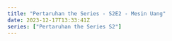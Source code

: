 ```yaml
---
title: "Pertaruhan the Series - S2E2 - Mesin Uang"
date: 2023-12-17T13:33:41Z
series: ["Pertaruhan the Series S2"]
---
```



<mux-player stream-type="on-demand"
  src="https://kp3d-my.sharepoint.com/personal/ryoo_kp3d_onmicrosoft_com/_layouts/15/download.aspx?share=EVqLn9NmAe1Aj3OfrXu0CqoBUsoOUyuYIGW6QT2C105BxQ" prefer-playback="mse" controls>
  </mux-player>
  
  
  <script src="https://cdn.jsdelivr.net/npm/@mux/mux-player"></script>
  
 <script type="application/ld+json">
 {
  "@context": "https://schema.org/",
  "@type": "VideoObject",
  "name": "Pertaruhan the Series - S2E2 - Mesin Uang",
  "contentUrl": "https://stream.mux.com/zmiRLUEFOJ6z9n9dcz81l01qtzMZEMav5HvXEU023riVQ.m3u8",
  "thumbnailUrl": "https://www.themoviedb.org/t/p/original/zwsJRRmVozVZ1tDs8buIs97pCqm.jpg?width=314&fit_mode=preserve&time=25",
  "uploadDate": "2023-12-17T13:33:41Z",
}

</script>